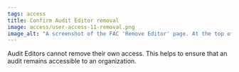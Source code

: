 ```yaml
---
tags: access
title: Confirm Audit Editor removal
image: access/user-access-11-removal.png
image_alt: "A screenshot of the FAC 'Remove Editor' page. At the top of the image is the title 'Remove Editor' followed by a confirmation message to remove the access for the following user and their email. The button below reads, 'Remove access'. To the right of this button a link reads, 'Cancel'."
---
```


Audit Editors cannot remove their own access. This helps to ensure that an audit remains accessible to an organization.
